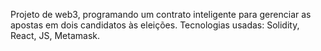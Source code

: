 Projeto de web3, programando um contrato inteligente para gerenciar as apostas em dois candidatos às eleições. 
Tecnologias usadas: Solidity, React, JS, Metamask.
